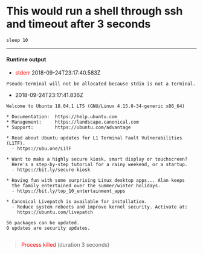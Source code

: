 # This would run a shell through ssh and timeout after 3 seconds
```shell ssh -i ~/.ssh/virtualbox dominik@dominik-VirtualBox.local -p1337 TIMEOUT 3
sleep 10
```


 --- 
 #### Runtime output  

* <span style="color: red">stderr </span>2018-09-24T23:17:40.583Z

 ```
Pseudo-terminal will not be allocated because stdin is not a terminal.

``` 
* 2018-09-24T23:17:41.836Z

 ```
Welcome to Ubuntu 18.04.1 LTS (GNU/Linux 4.15.0-34-generic x86_64)

 * Documentation:  https://help.ubuntu.com
 * Management:     https://landscape.canonical.com
 * Support:        https://ubuntu.com/advantage

 * Read about Ubuntu updates for L1 Terminal Fault Vulnerabilities (L1TF).
   - https://ubu.one/L1TF

 * Want to make a highly secure kiosk, smart display or touchscreen?
   Here's a step-by-step tutorial for a rainy weekend, or a startup.
   - https://bit.ly/secure-kiosk

 * Having fun with some surprising Linux desktop apps... Alan keeps
   the family entertained over the summer/winter holidays.
   - https://bit.ly/top_10_entertainment_apps

 * Canonical Livepatch is available for installation.
   - Reduce system reboots and improve kernel security. Activate at:
     https://ubuntu.com/livepatch

56 packages can be updated.
0 updates are security updates.


``` 

 > <span style='color:red'>Process killed</span> (duration 3 seconds)